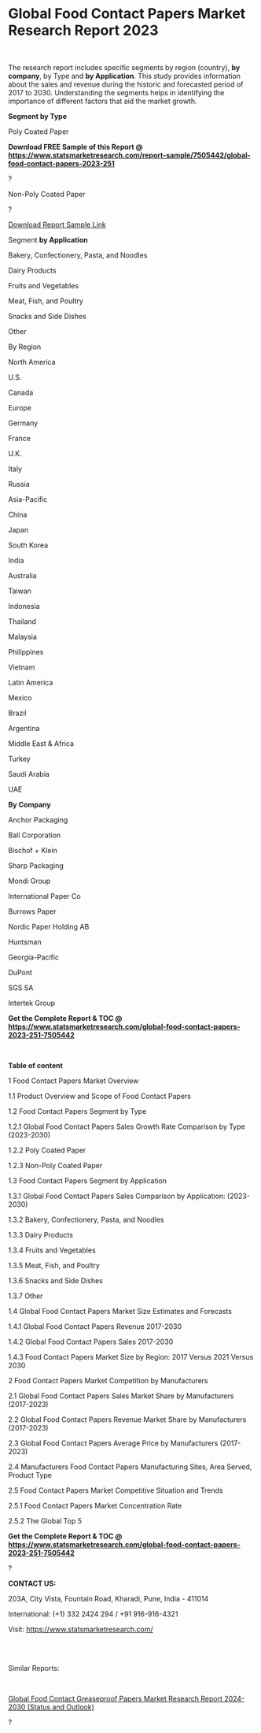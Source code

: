 <h1>Global Food Contact Papers Market Research Report 2023</h1><br/><p>The research report includes specific segments by region (country), <strong>by company</strong>, by Type and <strong>by Application</strong>. This study provides information about the sales and revenue during the historic and forecasted period of 2017 to 2030. Understanding the segments helps in identifying the importance of different factors that aid the market growth.</p>
 
 
 
 <p><strong>Segment by Type</strong></p>
 
 
 
 <p>Poly Coated Paper</p>
 
 
 
 <div><b>Download FREE Sample of this Report @ <a href="https://www.statsmarketresearch.com/download-free-sample/7505442/global-food-contact-papers-2023-251">https://www.statsmarketresearch.com/report-sample/7505442/global-food-contact-papers-2023-251</a></b></div>
 
 
 
 <p>? </p>
 
 
 
 <p>Non-Poly Coated Paper</p>
 
 
 
 <p>? </p>
 
 
 
 <p><a href="https://www.statsmarketresearch.com/download-free-sample/7505442/global-food-contact-papers-2023-251">Download Report Sample Link</a></p>
 
 
 
 <p>Segment <strong>by Application</strong></p>
 
 
 
 <p>Bakery, Confectionery, Pasta, and Noodles</p>
 
 
 
 <p>Dairy Products</p>
 
 
 
 <p>Fruits and Vegetables</p>
 
 
 
 <p>Meat, Fish, and Poultry</p>
 
 
 
 <p>Snacks and Side Dishes</p>
 
 
 
 <p>Other</p>
 
 
 
 <p>By Region</p>
 
 
 
 <p>North America</p>
 
 
 
 <p>U.S.</p>
 
 
 
 <p>Canada</p>
 
 
 
 <p>Europe</p>
 
 
 
 <p>Germany</p>
 
 
 
 <p>France</p>
 
 
 
 <p>U.K.</p>
 
 
 
 <p>Italy</p>
 
 
 
 <p>Russia</p>
 
 
 
 <p>Asia-Pacific</p>
 
 
 
 <p>China</p>
 
 
 
 <p>Japan</p>
 
 
 
 <p>South Korea</p>
 
 
 
 <p>India</p>
 
 
 
 <p>Australia</p>
 
 
 
 <p>Taiwan</p>
 
 
 
 <p>Indonesia</p>
 
 
 
 <p>Thailand</p>
 
 
 
 <p>Malaysia</p>
 
 
 
 <p>Philippines</p>
 
 
 
 <p>Vietnam</p>
 
 
 
 <p>Latin America</p>
 
 
 
 <p>Mexico</p>
 
 
 
 <p>Brazil</p>
 
 
 
 <p>Argentina</p>
 
 
 
 <p>Middle East & Africa</p>
 
 
 
 <p>Turkey</p>
 
 
 
 <p>Saudi Arabia</p>
 
 
 
 <p>UAE</p>
 
 
 
 <p><strong>By Company</strong></p>
 
 
 
 <p>Anchor Packaging</p>
 
 
 
 <p>Ball Corporation</p>
 
 
 
 <p>Bischof + Klein</p>
 
 
 
 <p>Sharp Packaging</p>
 
 
 
 <p>Mondi Group</p>
 
 
 
 <p>International Paper Co</p>
 
 
 
 <p>Burrows Paper</p>
 
 
 
 <p>Nordic Paper Holding AB</p>
 
 
 
 <p>Huntsman</p>
 
 
 
 <p>Georgia-Pacific</p>
 
 
 
 <p>DuPont</p>
 
 
 
 <p>SGS SA</p>
 
 
 
 <p>Intertek Group</p>
 
 
 
 <div><b>Get the Complete Report & TOC @ <a href="https://www.statsmarketresearch.com/global-food-contact-papers-2023-251-7505442">https://www.statsmarketresearch.com/global-food-contact-papers-2023-251-7505442</a></b></div>
 
 
 
 <p><br />
 
 <b>Table of content</b></p>
 
 
 
 <p>1 Food Contact Papers Market Overview<br />
 
 1.1 Product Overview and Scope of Food Contact Papers<br />
 
 1.2 Food Contact Papers Segment by Type<br />
 
 1.2.1 Global Food Contact Papers Sales Growth Rate Comparison by Type (2023-2030)<br />
 
 1.2.2 Poly Coated Paper<br />
 
 1.2.3 Non-Poly Coated Paper<br />
 
 1.3 Food Contact Papers Segment by Application<br />
 
 1.3.1 Global Food Contact Papers Sales Comparison by Application: (2023-2030)<br />
 
 1.3.2 Bakery, Confectionery, Pasta, and Noodles<br />
 
 1.3.3 Dairy Products<br />
 
 1.3.4 Fruits and Vegetables<br />
 
 1.3.5 Meat, Fish, and Poultry<br />
 
 1.3.6 Snacks and Side Dishes<br />
 
 1.3.7 Other<br />
 
 1.4 Global Food Contact Papers Market Size Estimates and Forecasts<br />
 
 1.4.1 Global Food Contact Papers Revenue 2017-2030<br />
 
 1.4.2 Global Food Contact Papers Sales 2017-2030<br />
 
 1.4.3 Food Contact Papers Market Size by Region: 2017 Versus 2021 Versus 2030<br />
 
 2 Food Contact Papers Market Competition by Manufacturers<br />
 
 2.1 Global Food Contact Papers Sales Market Share by Manufacturers (2017-2023)<br />
 
 2.2 Global Food Contact Papers Revenue Market Share by Manufacturers (2017-2023)<br />
 
 2.3 Global Food Contact Papers Average Price by Manufacturers (2017-2023)<br />
 
 2.4 Manufacturers Food Contact Papers Manufacturing Sites, Area Served, Product Type<br />
 
 2.5 Food Contact Papers Market Competitive Situation and Trends<br />
 
 2.5.1 Food Contact Papers Market Concentration Rate<br />
 
 2.5.2 The Global Top 5</p>
 
 
 
 <div><b>Get the Complete Report & TOC @ <a href="https://www.statsmarketresearch.com/global-food-contact-papers-2023-251-7505442">https://www.statsmarketresearch.com/global-food-contact-papers-2023-251-7505442</a></b></div>
 
 
 
 <p>? </p>
 
 
 
 <p><b>CONTACT US:</b><br />
 
 203A, City Vista, Fountain Road, Kharadi, Pune, India - 411014<br />
 
 International: (+1) 332 2424 294 / +91 916-916-4321<br />
 
 Visit: <a href="https://www.statsmarketresearch.com/">https://www.statsmarketresearch.com/</a><br />
 
 <br />
 
 <br />
 
 Similar Reports:<br />
 
 <br />
 
 <a href="https://www.statsmarketresearch.com/global-food-contact-greaseproof-papers-2024-2030-193-7943375">Global Food Contact Greaseproof Papers Market Research Report 2024-2030 (Status and Outlook)</a><br />
 
 ? </p>